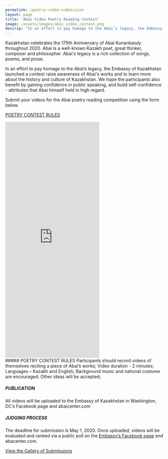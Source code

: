 ```yaml
---
permalink: /poetry-video-submission
layout: page
title: 'Abai Video Poetry Reading Contest'
image: /assets/images/abai_video_contest.png
descrip: "In an effort to pay homage to the Abai’s legacy, the Embassy of Kazakhstan launched a contest raise awareness of Abai's works and to learn more about the history and culture of Kazakhstan."
---
```

Kazakhstan celebrates the 175th Anniversary of Abai Kunanbaiuly throughout 2020. Abai is a well-known Kazakh poet, great thinker, composer and philosopher. Abai's legacy is a rich collection of songs, poems, and prose.

In an effort to pay homage to the Abai’s legacy, the Embassy of Kazakhstan launched a contest raise awareness of Abai's works and to learn more about the history and culture of Kazakhstan. We hope the participants also benefit by gaining confidence in public speaking, and build self-confidence - attributes that Abai himself held in high regard.

Submit your videos for the Abai poetry reading competition using the form below.

<a href="#rules">POETRY CONTEST RULES</a>

<iframe class="w-100" style="height:750px; border-width: 0px;" src="https://abai-messagecenter.web.app/embed/form/poetry"></iframe>

<div id="rules"></div>
##### POETRY CONTEST RULES
Participants should record videos of themselves reciting a piece of Abai’s works;
Video duration - 2 minutes;
Languages – Kazakh and English;
Background music and national costume are encouraged. Other ideas will be accepted;
 
##### PUBLICATION
All videos will be uploaded to the Embassy of Kazakhstan in Washington, DC’s Facebook page and abaicenter.com 

##### JUDGING PROCESS
The deadline for submission is May 1, 2020. Once uploaded, videos will be evaluated and ranked via a public poll on the [Embassy’s Facebook page](https://www.facebook.com/pg/KazakhEmbassyDC/) and abacenter.com.

[View the Gallery of Submissions](/poetry-contest-gallery)